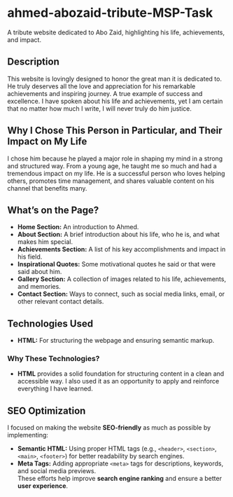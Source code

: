 # ahmed-abozaid-tribute-MSP-Task
A tribute website dedicated to Abo Zaid, highlighting his life, achievements, and impact.
## Description
This website is lovingly designed to honor the great man it is dedicated to. He truly deserves all the love and appreciation for his remarkable achievements and inspiring journey. A true example of success and excellence. I have spoken about his life and achievements, yet I am certain that no matter how much I write, I will never truly do him justice.

## Why I Chose This Person in Particular, and Their Impact on My Life
I chose him because he played a major role in shaping my mind in a strong and structured way. From a young age, he taught me so much and had a tremendous impact on my life. He is a successful person who loves helping others, promotes time management, and shares valuable content on his channel that benefits many.
## What’s on the Page?

- **Home Section:** An introduction to Ahmed.  
- **About Section:** A brief introduction about his life, who he is, and what makes him special.  
- **Achievements Section:** A list of his key accomplishments and impact in his field.  
- **Inspirational Quotes:** Some motivational quotes he said or that were said about him.  
- **Gallery Section:** A collection of images related to his life, achievements, and memories.  
- **Contact Section:** Ways to connect, such as social media links, email, or other relevant contact details.  
## Technologies Used

- **HTML:** For structuring the webpage and ensuring semantic markup.
### Why These Technologies?  

- **HTML** provides a solid foundation for structuring content in a clean and accessible way. I also used it as an opportunity to apply and reinforce everything I have learned.  

## SEO Optimization  

I focused on making the website **SEO-friendly** as much as possible by implementing:  
- **Semantic HTML:** Using proper HTML tags (e.g., `<header>`, `<section>`, `<main>`, `<footer>`) for better readability by search engines.  
- **Meta Tags:** Adding appropriate `<meta>` tags for descriptions, keywords, and social media previews.  
These efforts help improve **search engine ranking** and ensure a better **user experience**.  
 
